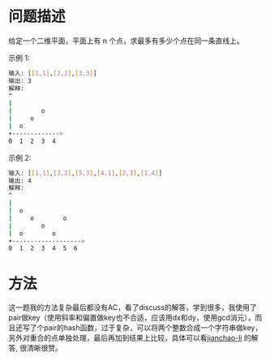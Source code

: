 # 问题描述

给定一个二维平面，平面上有 n 个点，求最多有多少个点在同一条直线上。

示例 1:

```bash
输入: [[1,1],[2,2],[3,3]]
输出: 3
解释:
^
|
|        o
|     o
|  o  
+------------->
0  1  2  3  4
```

示例 2:

```bash
输入: [[1,1],[3,2],[5,3],[4,1],[2,3],[1,4]]
输出: 4
解释:
^
|
|  o
|     o        o
|        o
|  o        o
+------------------->
0  1  2  3  4  5  6
```

# 方法

这一题我的方法复杂最后都没有AC，看了discuss的解答，学到很多，我使用了pair做key（使用斜率和偏置做key也不合适，应该用dx和dy，使用gcd消元），而且还写了个pair的hash函数，过于复杂，可以将两个整数合成一个字符串做key，另外对重合的点单独处理，最后再加到结果上比较，具体可以看[jianchao-li](https://leetcode.com/problems/max-points-on-a-line/discuss/47124/C%2B%2B-slope-counter)
的解答, 很清晰很赞。